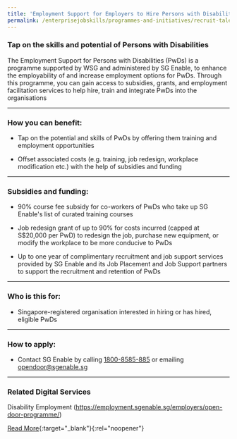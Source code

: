 ```yaml
---
title: 'Employment Support for Employers to Hire Persons with Disabilities'
permalink: /enterprisejobskills/programmes-and-initiatives/recruit-talent/employment-support-for-employers-to-hire-persons-with-disabilities/
---
```


### Tap on the skills and potential of Persons with Disabilities

The Employment Support for Persons with Disabilities (PwDs) is a programme supported by WSG and administered by SG Enable, to enhance the employability of and increase employment options for PwDs. Through this programme, you can gain access to subsidies, grants, and employment facilitation services to help hire, train and integrate PwDs into the organisations

---

### How you can benefit:

- Tap on the potential and skills of PwDs by offering them training and employment opportunities

- Offset associated costs (e.g. training, job redesign, workplace modification etc.) with the help of subsidies and funding

---

### Subsidies and funding:

- 90% course fee subsidy for co-workers of PwDs who take up SG Enable's list of curated training courses

- Job redesign grant of up to 90% for costs incurred (capped at S$20,000 per PwD) to redesign the job, purchase new equipment, or modify the workplace to be more conducive to PwDs

- Up to one year of complimentary recruitment and job support services provided by SG Enable and its Job Placement and Job Support partners to support the recruitment and retention of PwDs

---

### Who is this for:

- Singapore-registered organisation interested in hiring or has hired, eligible PwDs

---

### How to apply:

- Contact SG Enable by calling [1800-8585-885](tel:18008585885) or emailing [opendoor@sgenable.sg](mailto:opendoor@sgenable.sg)

---

### Related Digital Services

Disability Employment (https://employment.sgenable.sg/employers/open-door-programme/)

[Read More](https://www.wsg.gov.sg/programmes-and-initiatives/employment-support-for-persons-with-disabilities.html){:target="_blank"}{:rel="noopener"}
<script src="/jquery/resize-tables.js"></script>
